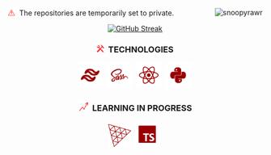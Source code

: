 

<p><img src="https://github.com/Snoopyrawr/Snoopyrawr/blob/main/notice-001.png" title="Notice" alt="Notice" width="15" height="15"/>&nbsp;  The repositories are temporarily set to private. <img align="right" src="https://komarev.com/ghpvc/?username=snoopyrawr&label=Visits&color=9a0000&style=flat" alt="snoopyrawr" /> </p>

<p align="center">
<a href="https://streak-stats.demolab.com?user=Snoopyrawr&theme=shadow-red&border_radius=10&date_format=%5BY%20%5DM%20j"><img src="https://streak-stats.demolab.com?user=Snoopyrawr&theme=shadow-red&border_radius=10&date_format=%5BY%20%5DM%20j" alt="GitHub Streak" /></a>
</p>

<h3 align="center">
<img src="https://github.com/Snoopyrawr/Snoopyrawr/blob/main/tools.png" title="Tools" alt="Tools" width="15" height="15"/>&nbsp; TECHNOLOGIES
</h3>

<p  align="center">
   <img src="https://github.com/Snoopyrawr/Snoopyrawr/blob/main/tailwind.png" title="Tailwind" alt="Tailwind" width="50" height="50"/>&nbsp;
   <img src="https://github.com/Snoopyrawr/Snoopyrawr/blob/main/sass.png" title="SASS" alt="SASS" width="50" height="50"/>&nbsp;
  <img src="https://github.com/Snoopyrawr/Snoopyrawr/blob/main/react.png" title="React" alt="React" width="50" height="50"/>&nbsp;
  <img src="https://github.com/Snoopyrawr/Snoopyrawr/blob/main/python.png" title="Python" alt="Python" width="50" height="50"/>&nbsp;
</p>

<h3 align="center">
<img src="https://github.com/Snoopyrawr/Snoopyrawr/blob/main/learning.png" title="Learning in Progress" alt="Learning in Progress" width="20" height="20"/>&nbsp; LEARNING IN PROGRESS
</h3>

<p  align="center">
   <img src="https://github.com/Snoopyrawr/Snoopyrawr/blob/main/three-js.png" title="Three.js" alt="Three.js" width="45" height="45"/>&nbsp;
   <img src="https://github.com/Snoopyrawr/Snoopyrawr/blob/main/typescript.png" title="Typescript" alt="Typescript" width="50" height="50"/>&nbsp;
</p>

